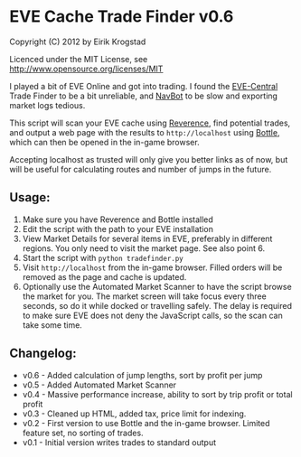 # EVE Cache Trade Finder v0.6 #

Copyright (C) 2012 by Eirik Krogstad

Licenced under the MIT License, see http://www.opensource.org/licenses/MIT

I played a bit of EVE Online and got into trading. I found the [EVE-Central](http://eve-central.com/) Trade Finder to be a bit unreliable, and [NavBot](http://code.google.com/p/navbot/) to be slow and exporting market logs tedious.

This script will scan your EVE cache using [Reverence](https://github.com/ntt/reverence), find potential trades, and output a web page with the results to `http://localhost` using [Bottle](https://github.com/defnull/bottle), which can then be opened in the in-game browser.

Accepting localhost as trusted will only give you better links as of now, but will be useful for calculating routes and number of jumps in the future.

## Usage: ##
1. Make sure you have Reverence and Bottle installed
2. Edit the script with the path to your EVE installation
3. View Market Details for several items in EVE, preferably in different regions. You only need to visit the market page. See also point 6.
4. Start the script with `python tradefinder.py`
5. Visit `http://localhost` from the in-game browser. Filled orders will be removed as the page and cache is updated.
6. Optionally use the Automated Market Scanner to have the script browse the market for you. The market screen will take focus every three seconds, so do it while docked or travelling safely. The delay is required to make sure EVE does not deny the JavaScript calls, so the scan can take some time.

## Changelog: ##
* v0.6 - Added calculation of jump lengths, sort by profit per jump
* v0.5 - Added Automated Market Scanner
* v0.4 - Massive performance increase, ability to sort by trip profit or total profit
* v0.3 - Cleaned up HTML, added tax, price limit for indexing.
* v0.2 - First version to use Bottle and the in-game browser. Limited feature set, no sorting of trades.
* v0.1 - Initial version writes trades to standard output

